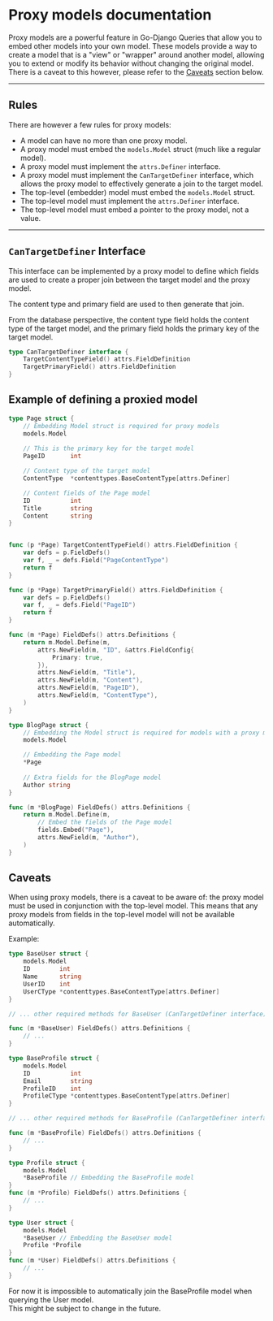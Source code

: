 # Proxy models documentation

Proxy models are a powerful feature in Go-Django Queries that allow you to embed other models into your own model.
These models provide a way to create a model that is a "view" or "wrapper" around another model, allowing you to extend or modify its behavior without changing the original model.
There is a caveat to this however, please refer to the [Caveats](#caveats) section below.

---

## Rules

There are however a few rules for proxy models:

* A model can have no more than one proxy model.
* A proxy model must embed the `models.Model` struct (much like a regular model).
* A proxy model must implement the `attrs.Definer` interface.
* A proxy model must implement the `CanTargetDefiner` interface, which
  allows the proxy model to effectively generate a join to the target model.
* The top-level (embedder) model must embed the `models.Model` struct.
* The top-level model must implement the `attrs.Definer` interface.
* The top-level model must embed a pointer to the proxy model, not a value.

---

## `CanTargetDefiner` Interface

This interface can be implemented by a proxy model to define which fields
are used to create a proper join between the target model and the proxy model.

The content type and primary field are used to then generate that join.

From the database perspective, the content type field holds the content type of the target model,
and the primary field holds the primary key of the target model.

```go
type CanTargetDefiner interface {
    TargetContentTypeField() attrs.FieldDefinition
    TargetPrimaryField() attrs.FieldDefinition
}
```

## Example of defining a proxied model

```go
type Page struct {
    // Embedding Model struct is required for proxy models
    models.Model
    
    // This is the primary key for the target model
    PageID       int

    // Content type of the target model
    ContentType  *contenttypes.BaseContentType[attrs.Definer]

    // Content fields of the Page model
    ID           int
    Title        string
    Content      string
}


func (p *Page) TargetContentTypeField() attrs.FieldDefinition {
    var defs = p.FieldDefs()
    var f, _ = defs.Field("PageContentType")
    return f
}

func (p *Page) TargetPrimaryField() attrs.FieldDefinition {
    var defs = p.FieldDefs()
    var f, _ = defs.Field("PageID")
    return f
}

func (m *Page) FieldDefs() attrs.Definitions {
    return m.Model.Define(m,
        attrs.NewField(m, "ID", &attrs.FieldConfig{
            Primary: true,
        }),
        attrs.NewField(m, "Title"),
        attrs.NewField(m, "Content"),
        attrs.NewField(m, "PageID"),
        attrs.NewField(m, "ContentType"),
    )
}

type BlogPage struct {
    // Embedding the Model struct is required for models with a proxy model
    models.Model

    // Embedding the Page model
    *Page
    
    // Extra fields for the BlogPage model
    Author string
}

func (m *BlogPage) FieldDefs() attrs.Definitions {
    return m.Model.Define(m,
        // Embed the fields of the Page model
        fields.Embed("Page"),
        attrs.NewField(m, "Author"),
    )
}
```

## Caveats

When using proxy models, there is a caveat to be aware of: the proxy model must be used in conjunction with the top-level model.
This means that any proxy models from fields in the top-level model will not be available automatically.

Example:

```go
type BaseUser struct {
    models.Model
    ID        int
    Name      string
    UserID    int
    UserCType *contenttypes.BaseContentType[attrs.Definer]
}

// ... other required methods for BaseUser (CanTargetDefiner interface)

func (m *BaseUser) FieldDefs() attrs.Definitions {
    // ...
}

type BaseProfile struct {
    models.Model
    ID           int
    Email        string
    ProfileID    int
    ProfileCType *contenttypes.BaseContentType[attrs.Definer]
}

// ... other required methods for BaseProfile (CanTargetDefiner interface)

func (m *BaseProfile) FieldDefs() attrs.Definitions {
    // ...
}

type Profile struct {
    models.Model
    *BaseProfile // Embedding the BaseProfile model
}
func (m *Profile) FieldDefs() attrs.Definitions {
    // ...
}

type User struct {
    models.Model
    *BaseUser // Embedding the BaseUser model
    Profile *Profile
}
func (m *User) FieldDefs() attrs.Definitions {
    // ...
}
```

For now it is impossible to automatically join the BaseProfile model when querying the User model.  
This might be subject to change in the future.
